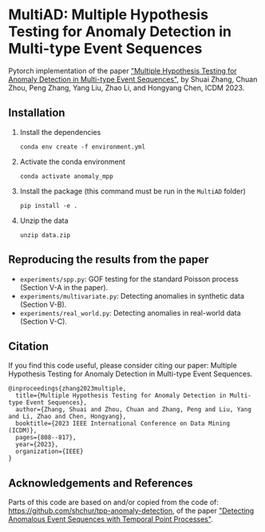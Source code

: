 # MultiAD: Multiple Hypothesis Testing for Anomaly Detection in Multi-type Event Sequences
Pytorch implementation of the paper ["Multiple Hypothesis Testing for Anomaly Detection in Multi-type Event Sequences"](https://ieeexplore.ieee.org/abstract/document/10415766), by Shuai Zhang, Chuan Zhou, Peng Zhang, Yang Liu, Zhao Li, and Hongyang Chen, ICDM 2023.


## Installation
1. Install the dependencies
    ```
    conda env create -f environment.yml
    ```
2. Activate the conda environment
    ```
    conda activate anomaly_mpp
    ```
3. Install the package (this command must be run in the `MultiAD` folder)
    ```
    pip install -e .
    ```
4. Unzip the data
    ```
    unzip data.zip
    ```

## Reproducing the results from the paper
- `experiments/spp.py`: GOF testing for the standard Poisson process (Section V-A in the paper).
- `experiments/multivariate.py`: Detecting anomalies in synthetic data (Section V-B).
- `experiments/real_world.py`: Detecting anomalies in real-world data (Section V-C).


## Citation
If you find this code useful, please consider citing our paper: Multiple Hypothesis Testing for Anomaly Detection in Multi-type Event Sequences.

```
@inproceedings{zhang2023multiple,
  title={Multiple Hypothesis Testing for Anomaly Detection in Multi-type Event Sequences},
  author={Zhang, Shuai and Zhou, Chuan and Zhang, Peng and Liu, Yang and Li, Zhao and Chen, Hongyang},
  booktitle={2023 IEEE International Conference on Data Mining (ICDM)},
  pages={808--817},
  year={2023},
  organization={IEEE}
}
```

## Acknowledgements and References
Parts of this code are based on and/or copied from the code of: https://github.com/shchur/tpp-anomaly-detection, of the paper ["Detecting Anomalous Event Sequences with Temporal Point Processes"](https://papers.neurips.cc/paper/2021/hash/6faa8040da20ef399b63a72d0e4ab575-Abstract.html).
